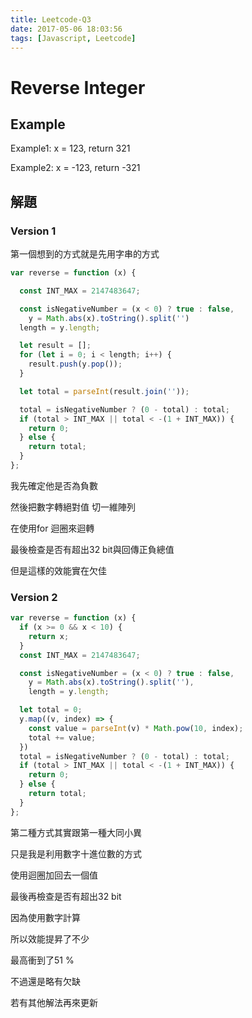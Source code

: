```yaml
---
title: Leetcode-Q3
date: 2017-05-06 18:03:56
tags: [Javascript, Leetcode]
---
```


# Reverse Integer

## Example

Example1: x = 123, return 321

Example2: x = -123, return -321

## 解題

### Version 1

第一個想到的方式就是先用字串的方式

```js
var reverse = function (x) {

  const INT_MAX = 2147483647;

  const isNegativeNumber = (x < 0) ? true : false,
    y = Math.abs(x).toString().split('')
  length = y.length;

  let result = [];
  for (let i = 0; i < length; i++) {
    result.push(y.pop());
  }

  let total = parseInt(result.join(''));

  total = isNegativeNumber ? (0 - total) : total;
  if (total > INT_MAX || total < -(1 + INT_MAX)) {
    return 0;
  } else {
    return total;
  }
};
```

我先確定他是否為負數

然後把數字轉絕對值 切一維陣列

在使用for 迴圈來迴轉

最後檢查是否有超出32 bit與回傳正負總值

但是這樣的效能實在欠佳

### Version 2
```js
var reverse = function (x) {
  if (x >= 0 && x < 10) {
    return x;
  }
  const INT_MAX = 2147483647;

  const isNegativeNumber = (x < 0) ? true : false,
    y = Math.abs(x).toString().split(''),
    length = y.length;

  let total = 0;
  y.map((v, index) => {
    const value = parseInt(v) * Math.pow(10, index);
    total += value;
  })
  total = isNegativeNumber ? (0 - total) : total;
  if (total > INT_MAX || total < -(1 + INT_MAX)) {
    return 0;
  } else {
    return total;
  }
};
```

第二種方式其實跟第一種大同小異

只是我是利用數字十進位數的方式

使用迴圈加回去一個值

最後再檢查是否有超出32 bit

因為使用數字計算

所以效能提昇了不少

最高衝到了51 %

不過還是略有欠缺

若有其他解法再來更新
